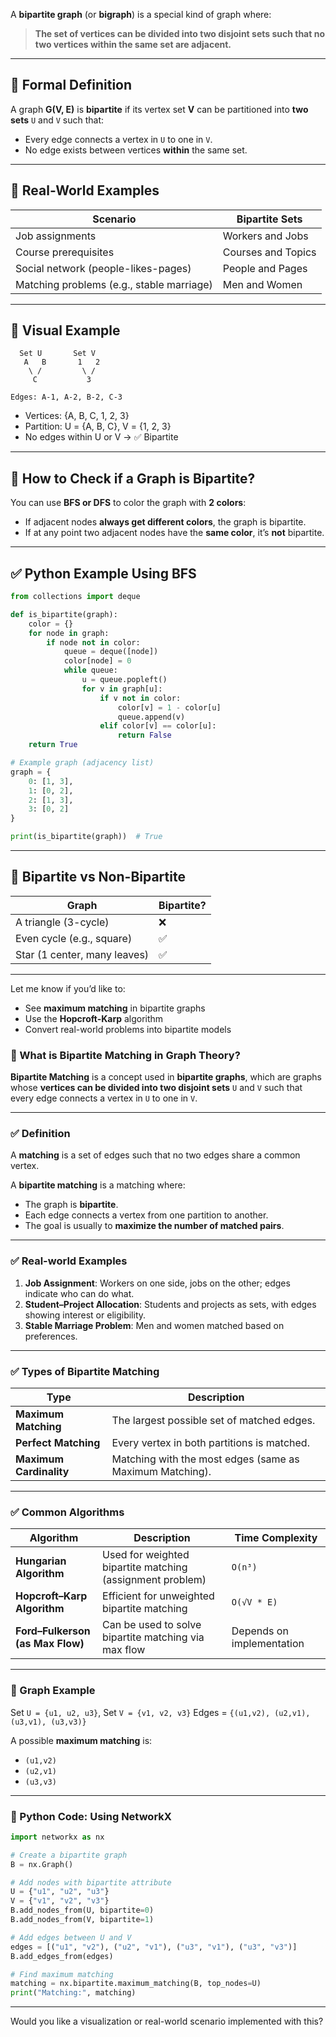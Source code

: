 A **bipartite graph** (or **bigraph**) is a special kind of graph where:

> **The set of vertices can be divided into two disjoint sets such that no two vertices within the same set are adjacent.**

---

## 🔹 Formal Definition

A graph **G(V, E)** is **bipartite** if its vertex set **V** can be partitioned into **two sets** `U` and `V` such that:

* Every edge connects a vertex in `U` to one in `V`.
* No edge exists between vertices **within** the same set.

---

## 🎯 Real-World Examples

| Scenario                                  | Bipartite Sets     |
| ----------------------------------------- | ------------------ |
| Job assignments                           | Workers and Jobs   |
| Course prerequisites                      | Courses and Topics |
| Social network (people-likes-pages)       | People and Pages   |
| Matching problems (e.g., stable marriage) | Men and Women      |

---

## 🔸 Visual Example

```
  Set U       Set V
   A   B       1   2
    \ /         \ /
     C           3

Edges: A-1, A-2, B-2, C-3
```

* Vertices: {A, B, C, 1, 2, 3}
* Partition: U = {A, B, C}, V = {1, 2, 3}
* No edges within U or V → ✅ Bipartite

---

## 🔸 How to Check if a Graph is Bipartite?

You can use **BFS or DFS** to color the graph with **2 colors**:

* If adjacent nodes **always get different colors**, the graph is bipartite.
* If at any point two adjacent nodes have the **same color**, it’s **not** bipartite.

---

## ✅ Python Example Using BFS

```python
from collections import deque

def is_bipartite(graph):
    color = {}
    for node in graph:
        if node not in color:
            queue = deque([node])
            color[node] = 0
            while queue:
                u = queue.popleft()
                for v in graph[u]:
                    if v not in color:
                        color[v] = 1 - color[u]
                        queue.append(v)
                    elif color[v] == color[u]:
                        return False
    return True

# Example graph (adjacency list)
graph = {
    0: [1, 3],
    1: [0, 2],
    2: [1, 3],
    3: [0, 2]
}

print(is_bipartite(graph))  # True
```

---

## 🔄 Bipartite vs Non-Bipartite

| Graph                        | Bipartite? |
| ---------------------------- | ---------- |
| A triangle (3-cycle)         | ❌          |
| Even cycle (e.g., square)    | ✅          |
| Star (1 center, many leaves) | ✅          |

---

Let me know if you’d like to:

* See **maximum matching** in bipartite graphs
* Use the **Hopcroft-Karp** algorithm
* Convert real-world problems into bipartite models


### 🎯 What is **Bipartite Matching** in Graph Theory?

**Bipartite Matching** is a concept used in **bipartite graphs**, which are graphs whose **vertices can be divided into two disjoint sets** `U` and `V` such that every edge connects a vertex in `U` to one in `V`.

---

### ✅ **Definition**

A **matching** is a set of edges such that no two edges share a common vertex.

A **bipartite matching** is a matching where:

* The graph is **bipartite**.
* Each edge connects a vertex from one partition to another.
* The goal is usually to **maximize the number of matched pairs**.

---

### ✅ **Real-world Examples**

1. **Job Assignment**: Workers on one side, jobs on the other; edges indicate who can do what.
2. **Student–Project Allocation**: Students and projects as sets, with edges showing interest or eligibility.
3. **Stable Marriage Problem**: Men and women matched based on preferences.

---

### ✅ **Types of Bipartite Matching**

| Type                    | Description                                              |
| ----------------------- | -------------------------------------------------------- |
| **Maximum Matching**    | The largest possible set of matched edges.               |
| **Perfect Matching**    | Every vertex in both partitions is matched.              |
| **Maximum Cardinality** | Matching with the most edges (same as Maximum Matching). |

---

### ✅ **Common Algorithms**

| Algorithm                        | Description                                               | Time Complexity           |
| -------------------------------- | --------------------------------------------------------- | ------------------------- |
| **Hungarian Algorithm**          | Used for weighted bipartite matching (assignment problem) | `O(n³)`                   |
| **Hopcroft–Karp Algorithm**      | Efficient for unweighted bipartite matching               | `O(√V * E)`               |
| **Ford–Fulkerson (as Max Flow)** | Can be used to solve bipartite matching via max flow      | Depends on implementation |

---

### 🧠 Graph Example

Set `U = {u1, u2, u3}`, Set `V = {v1, v2, v3}`
Edges = `{(u1,v2), (u2,v1), (u3,v1), (u3,v3)}`

A possible **maximum matching** is:

* `(u1,v2)`
* `(u2,v1)`
* `(u3,v3)`

---

### 🧪 Python Code: Using NetworkX

```python
import networkx as nx

# Create a bipartite graph
B = nx.Graph()

# Add nodes with bipartite attribute
U = {"u1", "u2", "u3"}
V = {"v1", "v2", "v3"}
B.add_nodes_from(U, bipartite=0)
B.add_nodes_from(V, bipartite=1)

# Add edges between U and V
edges = [("u1", "v2"), ("u2", "v1"), ("u3", "v1"), ("u3", "v3")]
B.add_edges_from(edges)

# Find maximum matching
matching = nx.bipartite.maximum_matching(B, top_nodes=U)
print("Matching:", matching)
```

---

Would you like a visualization or real-world scenario implemented with this?
